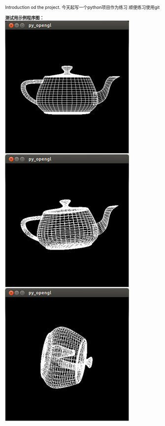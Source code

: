 Introduction od the project.
今天起写一个python项目作为练习
顺便练习使用git

**测试用示例程序图：**
![](/test/1.png)
![](/test/2.png)
![](/test/3.png)
